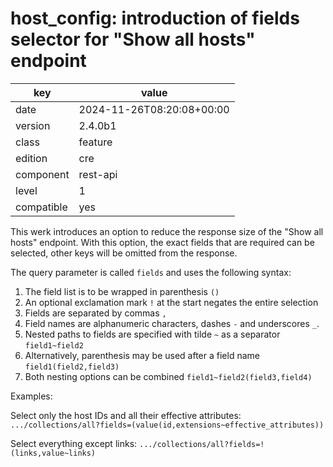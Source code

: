 [//]: # (werk v2)
# host_config: introduction of fields selector for "Show all hosts" endpoint

key        | value
---------- | ---
date       | 2024-11-26T08:20:08+00:00
version    | 2.4.0b1
class      | feature
edition    | cre
component  | rest-api
level      | 1
compatible | yes

This werk introduces an option to reduce the response size of the "Show all
hosts" endpoint. With this option, the exact fields that are required can be
selected, other keys will be omitted from the response.

The query parameter is called `fields` and uses the following syntax:

1. The field list is to be wrapped in parenthesis `()`
2. An optional exclamation mark `!` at the start negates the entire selection
3. Fields are separated by commas `,`
4. Field names are alphanumeric characters, dashes `-` and underscores `_`.
5. Nested paths to fields are specified with tilde `~` as a separator `field1~field2`
6. Alternatively, parenthesis may be used after a field name `field1(field2,field3)`
7. Both nesting options can be combined `field1~field2(field3,field4)`

Examples:

Select only the host IDs and all their effective attributes:
`.../collections/all?fields=(value(id,extensions~effective_attributes))`

Select everything except links:
`.../collections/all?fields=!(links,value~links)`
